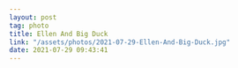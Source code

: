 ```yaml
---
layout: post
tag: photo
title: Ellen And Big Duck
link: "/assets/photos/2021-07-29-Ellen-And-Big-Duck.jpg"
date: 2021-07-29 09:43:41
---
```

